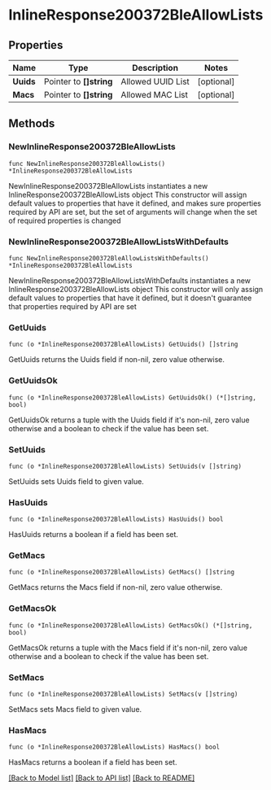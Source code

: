 # InlineResponse200372BleAllowLists

## Properties

Name | Type | Description | Notes
------------ | ------------- | ------------- | -------------
**Uuids** | Pointer to **[]string** | Allowed UUID List | [optional] 
**Macs** | Pointer to **[]string** | Allowed MAC List | [optional] 

## Methods

### NewInlineResponse200372BleAllowLists

`func NewInlineResponse200372BleAllowLists() *InlineResponse200372BleAllowLists`

NewInlineResponse200372BleAllowLists instantiates a new InlineResponse200372BleAllowLists object
This constructor will assign default values to properties that have it defined,
and makes sure properties required by API are set, but the set of arguments
will change when the set of required properties is changed

### NewInlineResponse200372BleAllowListsWithDefaults

`func NewInlineResponse200372BleAllowListsWithDefaults() *InlineResponse200372BleAllowLists`

NewInlineResponse200372BleAllowListsWithDefaults instantiates a new InlineResponse200372BleAllowLists object
This constructor will only assign default values to properties that have it defined,
but it doesn't guarantee that properties required by API are set

### GetUuids

`func (o *InlineResponse200372BleAllowLists) GetUuids() []string`

GetUuids returns the Uuids field if non-nil, zero value otherwise.

### GetUuidsOk

`func (o *InlineResponse200372BleAllowLists) GetUuidsOk() (*[]string, bool)`

GetUuidsOk returns a tuple with the Uuids field if it's non-nil, zero value otherwise
and a boolean to check if the value has been set.

### SetUuids

`func (o *InlineResponse200372BleAllowLists) SetUuids(v []string)`

SetUuids sets Uuids field to given value.

### HasUuids

`func (o *InlineResponse200372BleAllowLists) HasUuids() bool`

HasUuids returns a boolean if a field has been set.

### GetMacs

`func (o *InlineResponse200372BleAllowLists) GetMacs() []string`

GetMacs returns the Macs field if non-nil, zero value otherwise.

### GetMacsOk

`func (o *InlineResponse200372BleAllowLists) GetMacsOk() (*[]string, bool)`

GetMacsOk returns a tuple with the Macs field if it's non-nil, zero value otherwise
and a boolean to check if the value has been set.

### SetMacs

`func (o *InlineResponse200372BleAllowLists) SetMacs(v []string)`

SetMacs sets Macs field to given value.

### HasMacs

`func (o *InlineResponse200372BleAllowLists) HasMacs() bool`

HasMacs returns a boolean if a field has been set.


[[Back to Model list]](../README.md#documentation-for-models) [[Back to API list]](../README.md#documentation-for-api-endpoints) [[Back to README]](../README.md)


